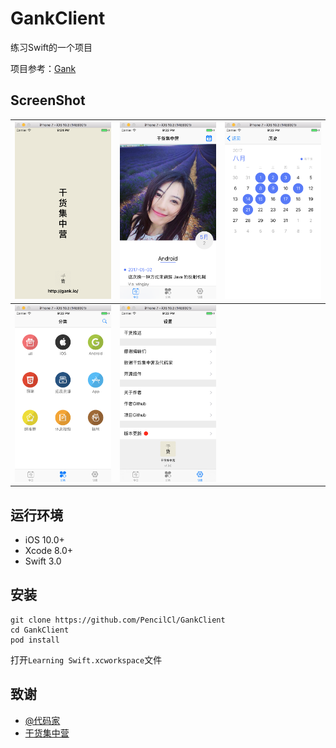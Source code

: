 # GankClient

练习Swift的一个项目

项目参考：[Gank](https://github.com/yeziahehe/Gank)

## ScreenShot

| ![Launch](https://github.com/PencilCl/readme-images/blob/master/GankClient/launch.png) | ![Main](https://github.com/PencilCl/readme-images/blob/master/GankClient/main.png) | ![History](https://github.com/PencilCl/readme-images/blob/master/GankClient/history.png) |
|:--|:--|:--|
| ![Category](https://github.com/PencilCl/readme-images/blob/master/GankClient/category.png) | ![Setting](https://github.com/PencilCl/readme-images/blob/master/GankClient/setting.png) | |

## 运行环境

- iOS 10.0+
- Xcode 8.0+
- Swift 3.0

## 安装

```
git clone https://github.com/PencilCl/GankClient
cd GankClient
pod install
```

打开`Learning Swift.xcworkspace`文件

## 致谢

- [@代码家](https://github.com/daimajia)
- [干货集中营](http://gank.io/)